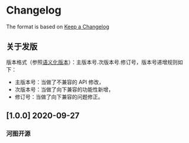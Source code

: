 # Changelog

The format is based on [Keep a Changelog](https://keepachangelog.com/en/1.0.0/)

## 关于发版

版本格式（参照[语义化版本](https://semver.org/lang/zh-CN/)）：主版本号.次版本号.修订号，版本号递增规则如下：

- 主版本号：当做了不兼容的 API 修改，
- 次版本号：当做了向下兼容的功能性新增，
- 修订号：当做了向下兼容的问题修正。

## [1.0.0] 2020-09-27

### 河图开源
